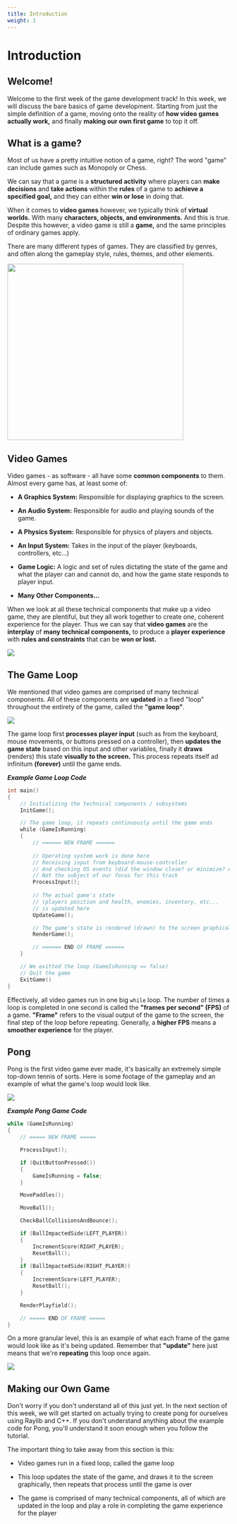 ```yaml
---
title: Introduction
weight: 1
---
```


# Introduction

## Welcome!

Welcome to the first week of the game development track! In this week, we will discuss the bare basics of game development. Starting from just the simple definition of a game, moving onto the reality of **how video games actually work,** and finally **making our own first game** to top it off.

## What is a game?

Most of us have a pretty intuitive notion of a game, right? The word "game" can include games such as Monopoly or Chess.

We can say that a game is a **structured activity** where players can **make decisions** and **take actions** within the **rules** of a game to **achieve a specified goal,** and they can either **win or lose** in doing that.

When it comes to **video games** however, we typically think of **virtual worlds.** With many **characters, objects, and environments.** And this is true. Despite this however, a video game is still a **game,** and the same principles of ordinary games apply.

There are many different types of games. They are classified by genres, and often along the gameplay style, rules, themes, and other elements.

<img title="" src="../images/2025-01-29-23-38-29-image.png" alt="" width="399" data-align="left">

## Video Games

Video games - as software - all have some **common components** to them. Almost every game has, at least some of:

- **A Graphics System:** Responsible for displaying graphics to the screen.

- **An Audio System:** Responsible for audio and playing sounds of the game.

- **A Physics System:** Responsible for physics of players and objects.

- **An Input System:** Takes in the input of the player (keyboards, controllers, etc...)

- **Game Logic:** A logic and set of rules dictating the state of the game and what the player can and cannot do, and how the game state responds to player input.

- **Many Other Components...**

When we look at all these technical components that make up a video game, they are plentiful, but they all work together to create one, coherent experience for the player. Thus we can say that **video games** are the **interplay** of **many technical components,** to produce a **player experience** with **rules and constraints** that can be **won or lost.**

![](../images/2025-02-12-14-03-11-Picture1.png)

## The Game Loop

We mentioned that video games are comprised of many technical components. All of these components are **updated** in a fixed "loop" throughout the entirety of the game, called the **"game loop"**.

![](../images/2025-01-29-23-43-40-image.png)

The game loop first **processes player input** (such as from the keyboard, mouse movements, or buttons pressed on a controller), then **updates the game state** based on this input and other variables, finally it **draws** (renders) this state **visually to the screen.** This process repeats itself ad infinitum **(forever)** until the game ends.

***Example Game Loop Code***

```cpp
int main()
{
    // Initializing the technical components / subsystems
    InitGame();

    // The game loop, it repeats continuously until the game ends
    while (GameIsRunning)
    {
        // ====== NEW FRAME ======
        
        // Operating system work is done here
        // Receiving input from keyboard-mouse-controller
        // And checking OS events (did the window close? or minimize? etc)
        // Not the subject of our focus for this track
        ProcessInput();
        
        // The actual game's state
        // (players position and health, enemies, inventory, etc...
        // is updated here
        UpdateGame();

        // The game's state is rendered (drawn) to the screen graphically here
        RenderGame();

        // ====== END OF FRAME ======
    }

    // We exitted the loop (GameIsRunning == false)
    // Quit the game
    ExitGame()
}
```

Effectively, all video games run in one big `while` loop. The number of times a loop is completed in one second is called the **"frames per second" (FPS)** of a game. **"Frame"** refers to the visual output of the game to the screen, the final step of the loop before repeating. Generally, a **higher FPS** means a **smoother experience** for the player.

## Pong

Pong is the first video game ever made, it's basically an extremely simple top-down tennis of sorts. Here is some footage of the gameplay and an example of what the game's loop would look like.

![](https://www.retrogames.cz/games/530/Pong-gameplay.gif)

***Example Pong Game Code***

```cpp
while (GameIsRunning)
{
    // ===== NEW FRAME =====

    ProcessInput();

    if (QuitButtonPressed())
    {
        GameIsRunning = false;
    }

    MovePaddles();

    MoveBall();

    CheckBallCollisionsAndBounce();

    if (BallImpactedSide(LEFT_PLAYER))
    {
        IncrementScore(RIGHT_PLAYER);
        ResetBall();
    }
    if (BallImpactedSide(RIGHT_PLAYER))
    {
        IncrementScore(LEFT_PLAYER);
        ResetBall();
    }

    RenderPlayfield();

    // ===== END OF FRAME =====
}
```

On a more granular level, this is an example of what each frame of the game would look like as it's being updated. Remember that **"update"** here just means that we're **repeating** this loop once again.

![](../images/2025-01-29-23-58-01-image.png)

## Making our Own Game

Don't worry if you don't understand all of this just yet. In the next section of this week, we will get started on actually trying to create pong for ourselves using Raylib and C++. If you don't understand anything about the example code for Pong, you'll understand it soon enough when you follow the tutorial.

The important thing to take away from this section is this:

- Video games run in a fixed loop, called the game loop

- This loop updates the state of the game, and draws it to the screen graphically, then repeats that process until the game is over

- The game is comprised of many technical components, all of which are updated in the loop and play a role in completing the game experience for the player
